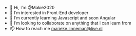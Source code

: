 - 👋 Hi, I’m @Makie2020
- 👀 I’m interested in Front-End developer
- 🌱 I’m currently learning Javascript and soon Angular
- 💞️ I’m looking to collaborate on anything that I can learn from
- 📫 How to reach me marieke.linneman@live.nl
